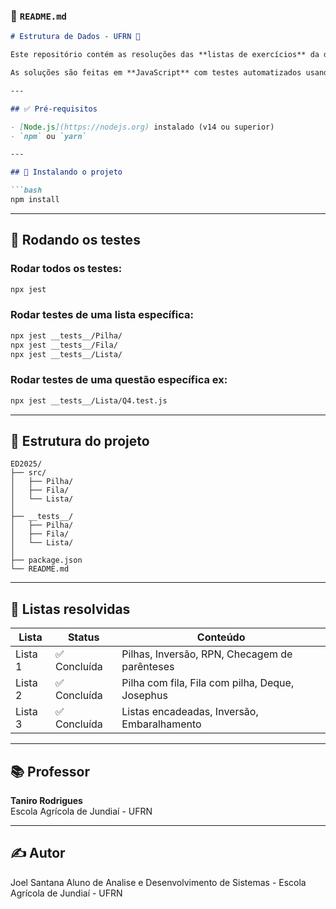 ### 📄 `README.md`

```md
# Estrutura de Dados - UFRN 🧠

Este repositório contém as resoluções das **listas de exercícios** da disciplina **Estrutura de Dados**, ministrada pelo professor **Taniro Rodrigues** na **UFRN - Escola Agrícola de Jundiaí**.

As soluções são feitas em **JavaScript** com testes automatizados usando **Jest**, organizadas por lista e questão.

---

## ✅ Pré-requisitos

- [Node.js](https://nodejs.org) instalado (v14 ou superior)
- `npm` ou `yarn`

---

## 🚀 Instalando o projeto

```bash
npm install
```

---

## 🧪 Rodando os testes

### Rodar **todos os testes**:

```bash
npx jest
```

### Rodar testes de uma lista específica:

```bash
npx jest __tests__/Pilha/
npx jest __tests__/Fila/
npx jest __tests__/Lista/
```

### Rodar testes de uma questão específica ex:

```bash
npx jest __tests__/Lista/Q4.test.js
```

---

## 📁 Estrutura do projeto

```
ED2025/
├── src/
│   ├── Pilha/
│   ├── Fila/
│   └── Lista/
│
├── __tests__/
│   ├── Pilha/
│   ├── Fila/
│   └── Lista/
│
├── package.json
└── README.md
```
---

## 📌 Listas resolvidas

| Lista | Status | Conteúdo |
|-------|--------|----------|
| Lista 1 | ✅ Concluída | Pilhas, Inversão, RPN, Checagem de parênteses |
| Lista 2 | ✅ Concluída | Pilha com fila, Fila com pilha, Deque, Josephus |
| Lista 3 | ✅ Concluída | Listas encadeadas, Inversão, Embaralhamento |

---

## 📚 Professor

**Taniro Rodrigues**  
Escola Agrícola de Jundiaí - UFRN  

---

## ✍️ Autor
Joel Santana
Aluno de Analise e Desenvolvimento de Sistemas - Escola Agrícola de Jundiaí - UFRN  

